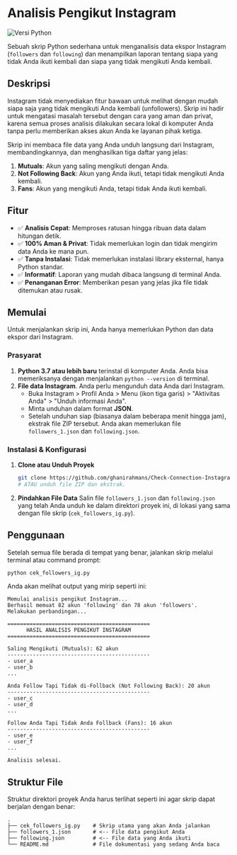 # Analisis Pengikut Instagram

![Versi Python](https://img.shields.io/badge/python-3.7%2B-blue.svg)

Sebuah skrip Python sederhana untuk menganalisis data ekspor Instagram (`followers` dan `following`) dan menampilkan laporan tentang siapa yang tidak Anda ikuti kembali dan siapa yang tidak mengikuti Anda kembali.

## Deskripsi

Instagram tidak menyediakan fitur bawaan untuk melihat dengan mudah siapa saja yang tidak mengikuti Anda kembali (unfollowers). Skrip ini hadir untuk mengatasi masalah tersebut dengan cara yang aman dan privat, karena semua proses analisis dilakukan secara lokal di komputer Anda tanpa perlu memberikan akses akun Anda ke layanan pihak ketiga.

Skrip ini membaca file data yang Anda unduh langsung dari Instagram, membandingkannya, dan menghasilkan tiga daftar yang jelas:
1.  **Mutuals**: Akun yang saling mengikuti dengan Anda.
2.  **Not Following Back**: Akun yang Anda ikuti, tetapi tidak mengikuti Anda kembali.
3.  **Fans**: Akun yang mengikuti Anda, tetapi tidak Anda ikuti kembali.

## Fitur

-   ✅ **Analisis Cepat**: Memproses ratusan hingga ribuan data dalam hitungan detik.
-   ✅ **100% Aman & Privat**: Tidak memerlukan login dan tidak mengirim data Anda ke mana pun.
-   ✅ **Tanpa Instalasi**: Tidak memerlukan instalasi library eksternal, hanya Python standar.
-   ✅ **Informatif**: Laporan yang mudah dibaca langsung di terminal Anda.
-   ✅ **Penanganan Error**: Memberikan pesan yang jelas jika file tidak ditemukan atau rusak.

## Memulai

Untuk menjalankan skrip ini, Anda hanya memerlukan Python dan data ekspor dari Instagram.

### Prasyarat

1.  **Python 3.7 atau lebih baru** terinstal di komputer Anda. Anda bisa memeriksanya dengan menjalankan `python --version` di terminal.
2.  **File data Instagram**. Anda perlu mengunduh data Anda dari Instagram.
    -   Buka Instagram > Profil Anda > Menu (ikon tiga garis) > "Aktivitas Anda" > "Unduh informasi Anda".
    -   Minta unduhan dalam format **JSON**.
    -   Setelah unduhan siap (biasanya dalam beberapa menit hingga jam), ekstrak file ZIP tersebut. Anda akan memerlukan file `followers_1.json` dan `following.json`.

### Instalasi & Konfigurasi

1.  **Clone atau Unduh Proyek**
    ```sh
    git clone https://github.com/ghanirahmans/Check-Connection-Instagram
    # ATAU unduh file ZIP dan ekstrak.
    ```
2.  **Pindahkan File Data**
    Salin file `followers_1.json` dan `following.json` yang telah Anda unduh ke dalam direktori proyek ini, di lokasi yang sama dengan file skrip (`cek_followers_ig.py`).

## Penggunaan

Setelah semua file berada di tempat yang benar, jalankan skrip melalui terminal atau command prompt:

```sh
python cek_followers_ig.py
```

Anda akan melihat output yang mirip seperti ini:

```
Memulai analisis pengikut Instagram...
Berhasil memuat 82 akun 'following' dan 78 akun 'followers'.
Melakukan perbandingan...

=============================================
      HASIL ANALISIS PENGIKUT INSTAGRAM
=============================================

Saling Mengikuti (Mutuals): 62 akun
---------------------------------------------
- user_a
- user_b
...

Anda Follow Tapi Tidak di-Follback (Not Following Back): 20 akun
---------------------------------------------
- user_c
- user_d
...

Follow Anda Tapi Tidak Anda Follback (Fans): 16 akun
---------------------------------------------
- user_e
- user_f
...

Analisis selesai.
```

## Struktur File

Struktur direktori proyek Anda harus terlihat seperti ini agar skrip dapat berjalan dengan benar:
```
.
├── cek_followers_ig.py    # Skrip utama yang akan Anda jalankan
├── followers_1.json       # <-- File data pengikut Anda
├── following.json         # <-- File data yang Anda ikuti
└── README.md              # File dokumentasi yang sedang Anda baca
```
